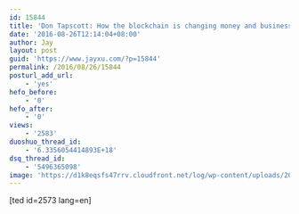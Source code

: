 ```yaml
---
id: 15844
title: 'Don Tapscott: How the blockchain is changing money and business [TED]'
date: '2016-08-26T12:14:04+08:00'
author: Jay
layout: post
guid: 'https://www.jayxu.com/?p=15844'
permalink: /2016/08/26/15844
posturl_add_url:
    - 'yes'
hefo_before:
    - '0'
hefo_after:
    - '0'
views:
    - '2583'
duoshuo_thread_id:
    - '6.3356054414893E+18'
dsq_thread_id:
    - '5496365098'
image: 'https://d1k8eqsfs47rrv.cloudfront.net/log/wp-content/uploads/2016/08/TED__Ideas_worth_spreading.png'
---
```


[ted id=2573 lang=en]